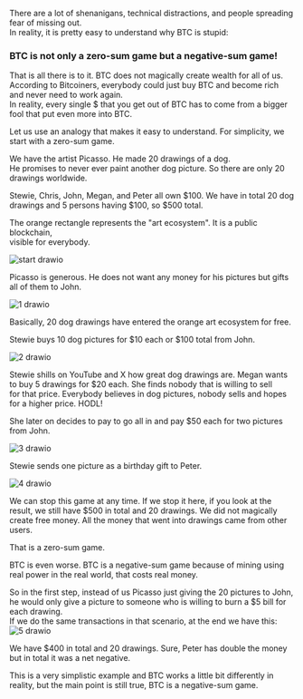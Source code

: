 
There are a lot of shenanigans, technical distractions, and people spreading fear of missing out.  
In reality, it is pretty easy to understand why BTC is stupid:

### BTC is not only a zero-sum game but a negative-sum game!

That is all there is to it. BTC does not magically create wealth for all of us.  
According to Bitcoiners, everybody could just buy BTC and become rich and never need to work again.  
In reality, every single $ that you get out of BTC has to come from a bigger fool that put even more into BTC.

Let us use an analogy that makes it easy to understand. For simplicity, we start with a zero-sum game.  

We have the artist Picasso. He made 20 drawings of a dog.  
He promises to never ever paint another dog picture.
So there are only 20 drawings worldwide. 

Stewie, Chris, John, Megan, and Peter all own $100. 
We have in total 20 dog drawings and 5 persons having $100, so $500 total.

The orange rectangle represents the "art ecosystem". It is a public blockchain,  
visible for everybody. 

 ![start drawio](https://github.com/user-attachments/assets/f537557f-e0a0-489b-926a-06a4c04369f7)


Picasso is generous. He does not want any money for his pictures but gifts all of them to John.  

![1 drawio](https://github.com/user-attachments/assets/35b8d971-4b5d-4564-9ec1-ba0dbb1cf656)


Basically, 20 dog drawings have entered the orange art ecosystem for free. 

Stewie buys 10 dog pictures for $10 each or $100 total from John.  

![2 drawio](https://github.com/user-attachments/assets/805fba3f-ac7e-4de1-93c4-242ddd49f0b1)


Stewie shills on YouTube and X how great dog drawings are. 
Megan wants to buy 5 drawings for $20 each. She finds nobody that is willing to sell  
for that price. Everybody believes in dog pictures, nobody sells and hopes for a higher price. 
HODL!

She later on decides to pay to go all in and pay $50 each for two pictures from John. 


![3 drawio](https://github.com/user-attachments/assets/cb456877-6463-40d8-b76f-5f67cc872801)


Stewie sends one picture as a birthday gift to Peter.

![4 drawio](https://github.com/user-attachments/assets/2507c0a7-dfb8-4a8d-80dc-d0765c798c4a)



We can stop this game at any time. 
If we stop it here, if you look at the result, we still have $500 in total and 20 drawings. 
We did not magically create free money. 
All the money that went into drawings came from other users. 

That is a zero-sum game. 

BTC is even worse. BTC is a negative-sum game because of mining using real power in the real world, that costs real money. 

So in the first step, instead of us Picasso just giving the 20 pictures to John, he would only give a picture to someone who is willing to burn a $5 bill for each drawing.  
If we do the same transactions in that scenario, at the end we have this:
![5 drawio](https://github.com/user-attachments/assets/1184c319-bfda-467f-987b-e0565f0d5369)

We have $400 in total and 20 drawings. Sure, Peter has double the money but in total it was a net negative. 

This is a very simplistic example and BTC works a little bit differently in reality, but the main point is still true, BTC is a negative-sum game. 


